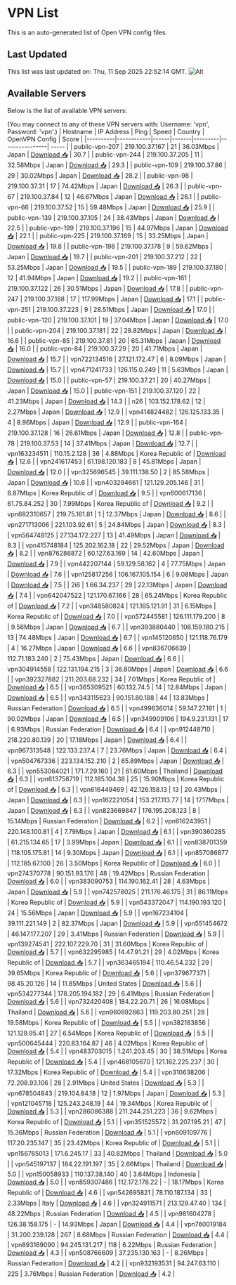 # VPN List

This is an auto-generated list of Open VPN config files.

## Last Updated

This list was last updated on: Thu, 11 Sep 2025 22:52:14 GMT.
![Alt](https://repobeats.axiom.co/api/embed/186b98318ef1479477931607c1ad7d823f12451f.svg "Repobeats analytics image")

## Available Servers

Below is the list of available VPN servers:

(You may connect to any of these VPN servers with: Username: 'vpn', Password: 'vpn'.)
| Hostname | IP Address | Ping | Speed | Country | OpenVPN Config | Score |
|----------|------------|------|-------|---------|----------------| ----- |
| public-vpn-207 | 219.100.37.167 | 21 | 36.03Mbps | Japan | [Download 📥](./configs/server_0_JP.ovpn) | 30.7 |
| public-vpn-244 | 219.100.37.205 | 11 | 32.58Mbps | Japan | [Download 📥](./configs/server_1_JP.ovpn) | 29.3 |
| public-vpn-109 | 219.100.37.86 | 29 | 30.02Mbps | Japan | [Download 📥](./configs/server_2_JP.ovpn) | 28.2 |
| public-vpn-98 | 219.100.37.31 | 17 | 74.42Mbps | Japan | [Download 📥](./configs/server_3_JP.ovpn) | 26.3 |
| public-vpn-67 | 219.100.37.84 | 12 | 46.67Mbps | Japan | [Download 📥](./configs/server_4_JP.ovpn) | 26.1 |
| public-vpn-66 | 219.100.37.52 | 15 | 59.48Mbps | Japan | [Download 📥](./configs/server_5_JP.ovpn) | 25.9 |
| public-vpn-139 | 219.100.37.105 | 24 | 38.43Mbps | Japan | [Download 📥](./configs/server_6_JP.ovpn) | 22.5 |
| public-vpn-199 | 219.100.37.196 | 15 | 44.97Mbps | Japan | [Download 📥](./configs/server_7_JP.ovpn) | 22.1 |
| public-vpn-225 | 219.100.37.169 | 15 | 33.25Mbps | Japan | [Download 📥](./configs/server_8_JP.ovpn) | 19.8 |
| public-vpn-198 | 219.100.37.178 | 9 | 59.62Mbps | Japan | [Download 📥](./configs/server_9_JP.ovpn) | 19.7 |
| public-vpn-201 | 219.100.37.212 | 22 | 53.25Mbps | Japan | [Download 📥](./configs/server_10_JP.ovpn) | 19.5 |
| public-vpn-189 | 219.100.37.180 | 12 | 41.94Mbps | Japan | [Download 📥](./configs/server_11_JP.ovpn) | 19.2 |
| public-vpn-161 | 219.100.37.122 | 26 | 30.51Mbps | Japan | [Download 📥](./configs/server_12_JP.ovpn) | 17.8 |
| public-vpn-247 | 219.100.37.188 | 17 | 117.99Mbps | Japan | [Download 📥](./configs/server_13_JP.ovpn) | 17.1 |
| public-vpn-251 | 219.100.37.223 | 9 | 28.51Mbps | Japan | [Download 📥](./configs/server_14_JP.ovpn) | 17.0 |
| public-vpn-120 | 219.100.37.101 | 19 | 37.04Mbps | Japan | [Download 📥](./configs/server_15_JP.ovpn) | 17.0 |
| public-vpn-204 | 219.100.37.181 | 22 | 29.82Mbps | Japan | [Download 📥](./configs/server_16_JP.ovpn) | 16.6 |
| public-vpn-85 | 219.100.37.81 | 20 | 65.31Mbps | Japan | [Download 📥](./configs/server_17_JP.ovpn) | 16.0 |
| public-vpn-84 | 219.100.37.29 | 20 | 41.71Mbps | Japan | [Download 📥](./configs/server_18_JP.ovpn) | 15.7 |
| vpn722134516 | 27.121.172.47 | 6 | 8.09Mbps | Japan | [Download 📥](./configs/server_19_JP.ovpn) | 15.7 |
| vpn471241733 | 126.115.0.249 | 11 | 5.63Mbps | Japan | [Download 📥](./configs/server_20_JP.ovpn) | 15.0 |
| public-vpn-57 | 219.100.37.21 | 20 | 40.27Mbps | Japan | [Download 📥](./configs/server_21_JP.ovpn) | 15.0 |
| public-vpn-151 | 219.100.37.120 | 22 | 41.23Mbps | Japan | [Download 📥](./configs/server_22_JP.ovpn) | 14.3 |
| n26 | 103.152.178.62 | 12 | 2.27Mbps | Japan | [Download 📥](./configs/server_23_JP.ovpn) | 12.9 |
| vpn414824482 | 126.125.133.35 | 4 | 8.96Mbps | Japan | [Download 📥](./configs/server_24_JP.ovpn) | 12.9 |
| public-vpn-164 | 219.100.37.128 | 16 | 26.61Mbps | Japan | [Download 📥](./configs/server_25_JP.ovpn) | 12.8 |
| public-vpn-78 | 219.100.37.53 | 14 | 37.41Mbps | Japan | [Download 📥](./configs/server_26_JP.ovpn) | 12.7 |
| vpn163234511 | 110.15.2.128 | 36 | 4.88Mbps | Korea Republic of | [Download 📥](./configs/server_27_KR.ovpn) | 12.6 |
| vpn241617453 | 61.198.120.183 | 8 | 45.81Mbps | Japan | [Download 📥](./configs/server_28_JP.ovpn) | 12.0 |
| vpn325696545 | 39.111.138.50 | 2 | 85.58Mbps | Japan | [Download 📥](./configs/server_29_JP.ovpn) | 10.6 |
| vpn403294661 | 121.129.205.146 | 31 | 8.87Mbps | Korea Republic of | [Download 📥](./configs/server_30_KR.ovpn) | 9.5 |
| vpn600617136 | 61.75.84.252 | 30 | 7.99Mbps | Korea Republic of | [Download 📥](./configs/server_31_KR.ovpn) | 9.2 |
| vpn682310657 | 219.75.161.81 | 1 | 12.37Mbps | Japan | [Download 📥](./configs/server_32_JP.ovpn) | 8.6 |
| vpn271713006 | 221.103.92.61 | 5 | 24.84Mbps | Japan | [Download 📥](./configs/server_33_JP.ovpn) | 8.3 |
| vpn564748125 | 27.134.172.227 | 13 | 41.49Mbps | Japan | [Download 📥](./configs/server_34_JP.ovpn) | 8.3 |
| vpn415748184 | 125.202.162.18 | 22 | 29.52Mbps | Japan | [Download 📥](./configs/server_35_JP.ovpn) | 8.2 |
| vpn876286872 | 60.127.63.169 | 14 | 42.60Mbps | Japan | [Download 📥](./configs/server_36_JP.ovpn) | 7.9 |
| vpn442207144 | 59.129.58.162 | 4 | 77.75Mbps | Japan | [Download 📥](./configs/server_37_JP.ovpn) | 7.6 |
| vpn125817256 | 106.167.105.154 | 6 | 9.08Mbps | Japan | [Download 📥](./configs/server_38_JP.ovpn) | 7.5 |
| 2i6 | 1.66.34.237 | 29 | 22.13Mbps | Japan | [Download 📥](./configs/server_39_JP.ovpn) | 7.4 |
| vpn642047522 | 121.170.67.166 | 28 | 65.24Mbps | Korea Republic of | [Download 📥](./configs/server_40_KR.ovpn) | 7.2 |
| vpn348580824 | 121.165.121.91 | 31 | 6.15Mbps | Korea Republic of | [Download 📥](./configs/server_41_KR.ovpn) | 7.0 |
| vpn572445581 | 126.111.179.200 | 8 | 9.56Mbps | Japan | [Download 📥](./configs/server_42_JP.ovpn) | 6.7 |
| vpn393880440 | 106.159.180.215 | 13 | 74.48Mbps | Japan | [Download 📥](./configs/server_43_JP.ovpn) | 6.7 |
| vpn145120650 | 121.118.76.179 | 4 | 16.27Mbps | Japan | [Download 📥](./configs/server_44_JP.ovpn) | 6.6 |
| vpn836706639 | 112.71.183.240 | 2 | 75.43Mbps | Japan | [Download 📥](./configs/server_45_JP.ovpn) | 6.6 |
| vpn304914558 | 122.131.194.215 | 3 | 36.80Mbps | Japan | [Download 📥](./configs/server_46_JP.ovpn) | 6.6 |
| vpn392327882 | 211.203.68.232 | 34 | 7.01Mbps | Korea Republic of | [Download 📥](./configs/server_47_KR.ovpn) | 6.5 |
| vpn365309521 | 60.132.74.5 | 14 | 12.84Mbps | Japan | [Download 📥](./configs/server_48_JP.ovpn) | 6.5 |
| vpn343115623 | 90.151.80.188 | 44 | 13.83Mbps | Russian Federation | [Download 📥](./configs/server_49_RU.ovpn) | 6.5 |
| vpn499636014 | 59.147.27.161 | 1 | 90.02Mbps | Japan | [Download 📥](./configs/server_50_JP.ovpn) | 6.5 |
| vpn349909106 | 194.9.231.131 | 17 | 6.93Mbps | Russian Federation | [Download 📥](./configs/server_51_RU.ovpn) | 6.4 |
| vpn912448710 | 218.220.80.139 | 20 | 17.18Mbps | Japan | [Download 📥](./configs/server_52_JP.ovpn) | 6.4 |
| vpn967313548 | 122.133.237.4 | 7 | 23.76Mbps | Japan | [Download 📥](./configs/server_53_JP.ovpn) | 6.4 |
| vpn504767336 | 223.134.152.210 | 2 | 65.89Mbps | Japan | [Download 📥](./configs/server_54_JP.ovpn) | 6.3 |
| vpn553064021 | 171.7.29.160 | 21 | 61.60Mbps | Thailand | [Download 📥](./configs/server_55_TH.ovpn) | 6.3 |
| vpn613758719 | 112.185.104.38 | 25 | 15.90Mbps | Korea Republic of | [Download 📥](./configs/server_56_KR.ovpn) | 6.3 |
| vpn616449469 | 42.126.158.13 | 13 | 20.43Mbps | Japan | [Download 📥](./configs/server_57_JP.ovpn) | 6.3 |
| vpn162221054 | 153.217.113.77 | 14 | 17.17Mbps | Japan | [Download 📥](./configs/server_58_JP.ovpn) | 6.3 |
| vpn823669847 | 176.195.208.123 | 8 | 15.14Mbps | Russian Federation | [Download 📥](./configs/server_59_RU.ovpn) | 6.2 |
| vpn616243951 | 220.148.100.81 | 4 | 7.79Mbps | Japan | [Download 📥](./configs/server_60_JP.ovpn) | 6.1 |
| vpn390360285 | 61.215.134.65 | 17 | 3.99Mbps | Japan | [Download 📥](./configs/server_61_JP.ovpn) | 6.1 |
| vpn838701359 | 118.105.175.81 | 14 | 9.30Mbps | Japan | [Download 📥](./configs/server_62_JP.ovpn) | 6.1 |
| vpn857086877 | 112.185.67.100 | 26 | 3.50Mbps | Korea Republic of | [Download 📥](./configs/server_63_KR.ovpn) | 6.0 |
| vpn274370778 | 90.151.93.176 | 48 | 19.42Mbps | Russian Federation | [Download 📥](./configs/server_64_RU.ovpn) | 6.0 |
| vpn383090753 | 114.190.162.41 | 28 | 4.63Mbps | Japan | [Download 📥](./configs/server_65_JP.ovpn) | 5.9 |
| vpn742578025 | 211.176.46.175 | 31 | 86.11Mbps | Korea Republic of | [Download 📥](./configs/server_66_KR.ovpn) | 5.9 |
| vpn543372047 | 114.190.193.120 | 24 | 15.56Mbps | Japan | [Download 📥](./configs/server_67_JP.ovpn) | 5.9 |
| vpn167234104 | 39.111.221.149 | 2 | 82.37Mbps | Japan | [Download 📥](./configs/server_68_JP.ovpn) | 5.9 |
| vpn551454672 | 46.147.177.207 | 29 | 3.41Mbps | Russian Federation | [Download 📥](./configs/server_69_RU.ovpn) | 5.9 |
| vpn139274541 | 222.107.229.70 | 31 | 31.60Mbps | Korea Republic of | [Download 📥](./configs/server_70_KR.ovpn) | 5.7 |
| vpn632295985 | 14.47.91.21 | 29 | 4.02Mbps | Korea Republic of | [Download 📥](./configs/server_71_KR.ovpn) | 5.7 |
| vpn363465194 | 110.46.54.232 | 29 | 39.65Mbps | Korea Republic of | [Download 📥](./configs/server_72_KR.ovpn) | 5.6 |
| vpn379677371 | 98.45.20.126 | 14 | 11.85Mbps | United States | [Download 📥](./configs/server_73_US.ovpn) | 5.6 |
| vpn534277344 | 178.205.194.182 | 29 | 6.41Mbps | Russian Federation | [Download 📥](./configs/server_74_RU.ovpn) | 5.6 |
| vpn732420408 | 184.22.20.71 | 26 | 16.08Mbps | Thailand | [Download 📥](./configs/server_75_TH.ovpn) | 5.6 |
| vpn960892863 | 119.203.80.251 | 28 | 19.58Mbps | Korea Republic of | [Download 📥](./configs/server_76_KR.ovpn) | 5.5 |
| vpn382183856 | 121.129.95.41 | 27 | 6.54Mbps | Korea Republic of | [Download 📥](./configs/server_77_KR.ovpn) | 5.5 |
| vpn500645444 | 220.83.164.87 | 46 | 4.02Mbps | Korea Republic of | [Download 📥](./configs/server_78_KR.ovpn) | 5.4 |
| vpn483703015 | 1.241.203.45 | 30 | 38.51Mbps | Korea Republic of | [Download 📥](./configs/server_79_KR.ovpn) | 5.4 |
| vpn468105670 | 121.162.225.237 | 30 | 17.32Mbps | Korea Republic of | [Download 📥](./configs/server_80_KR.ovpn) | 5.4 |
| vpn310638206 | 72.208.93.106 | 28 | 2.91Mbps | United States | [Download 📥](./configs/server_81_US.ovpn) | 5.3 |
| vpn678504843 | 219.104.84.18 | 12 | 1.97Mbps | Japan | [Download 📥](./configs/server_82_JP.ovpn) | 5.3 |
| vpn121045718 | 125.243.248.19 | 44 | 19.34Mbps | Korea Republic of | [Download 📥](./configs/server_83_KR.ovpn) | 5.3 |
| vpn286086388 | 211.244.251.223 | 36 | 9.62Mbps | Korea Republic of | [Download 📥](./configs/server_84_KR.ovpn) | 5.1 |
| vpn351525572 | 31.207.195.21 | 47 | 15.36Mbps | Russian Federation | [Download 📥](./configs/server_85_RU.ovpn) | 5.1 |
| vpn609109776 | 117.20.235.147 | 35 | 23.42Mbps | Korea Republic of | [Download 📥](./configs/server_86_KR.ovpn) | 5.1 |
| vpn156765013 | 171.6.245.17 | 33 | 40.82Mbps | Thailand | [Download 📥](./configs/server_87_TH.ovpn) | 5.0 |
| vpn545197137 | 184.22.191.197 | 35 | 2.66Mbps | Thailand | [Download 📥](./configs/server_88_TH.ovpn) | 5.0 |
| vpn150058933 | 110.137.38.140 | 40 | 3.64Mbps | Indonesia | [Download 📥](./configs/server_89_ID.ovpn) | 5.0 |
| vpn859307486 | 112.172.178.22 | - | 18.17Mbps | Korea Republic of | [Download 📥](./configs/server_90_KR.ovpn) | 4.6 |
| vpn542695821 | 78.110.187.134 | 33 | 2.33Mbps | Italy | [Download 📥](./configs/server_91_IT.ovpn) | 4.6 |
| vpn324911571 | 213.129.47.40 | 134 | 48.22Mbps | Russian Federation | [Download 📥](./configs/server_92_RU.ovpn) | 4.5 |
| vpn981604278 | 126.38.158.175 | - | 14.93Mbps | Japan | [Download 📥](./configs/server_93_JP.ovpn) | 4.4 |
| vpn760019184 | 31.200.239.128 | 267 | 8.68Mbps | Russian Federation | [Download 📥](./configs/server_94_RU.ovpn) | 4.4 |
| vpn893169090 | 94.245.131.217 | 118 | 6.22Mbps | Russian Federation | [Download 📥](./configs/server_95_RU.ovpn) | 4.3 |
| vpn508766609 | 37.235.130.163 | - | 8.26Mbps | Russian Federation | [Download 📥](./configs/server_96_RU.ovpn) | 4.2 |
| vpn932193531 | 94.247.63.110 | 225 | 3.76Mbps | Russian Federation | [Download 📥](./configs/server_97_RU.ovpn) | 4.2 |
